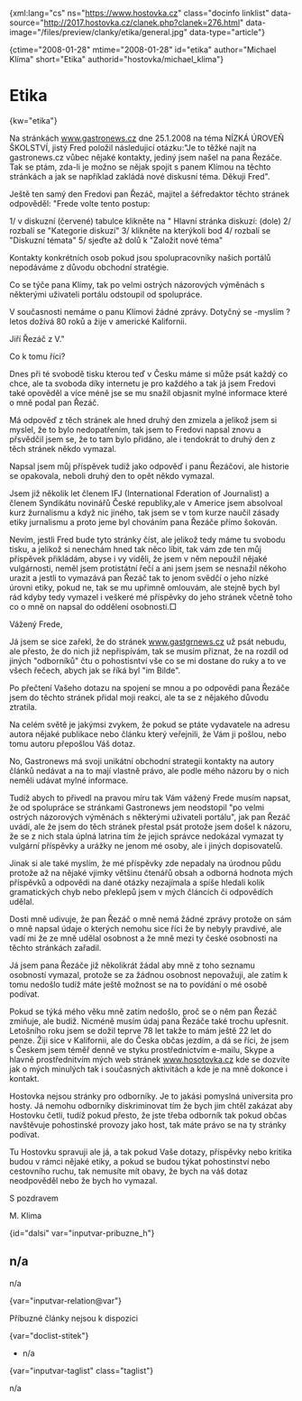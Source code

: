 
{xml:lang="cs" ns="https://www.hostovka.cz" class="docinfo linklist" data-source="http://2017.hostovka.cz/clanek.php?clanek=276.html" data-image="/files/preview/clanky/etika/general.jpg" data-type="article"}

{ctime="2008-01-28" mtime="2008-01-28" id="etika" author="Michael Klíma" short="Etika" authorid="hostovka/michael_klima"}

# Etika

<!-- generated attribute kw by user_updatekw.sh on 2021-01-05, do not edit -->

{kw="etika"}

Na stránkách www.gastronews.cz dne 25.1.2008 na téma NÍZKÁ ÚROVEŇ ŠKOLSTVÍ, jistý Fred položil následujicí otázku:"Je to těžké najít na gastronews.cz vůbec nějaké kontakty, jediný jsem našel na pana Řezáče. Tak se ptám, zda-li je možno se nějak spojit s panem Klímou na těchto stránkách a jak se například zakládá nové diskusní téma. Děkuji Fred".

Ještě ten samý den Fredovi pan Řezáč, majitel a šéfredaktor těchto stránek odpověděl: "Frede volte tento postup:

1/ v diskuzní (červené) tabulce klikněte na " Hlavní stránka diskuzí: (dole) 2/ rozbalí se "Kategorie diskuzí" 3/ klikněte na kterýkoli bod 4/ rozbalí se "Diskuzní témata" 5/ sjeďte až dolů k "Založit nové téma"

Kontakty konkrétních osob pokud jsou spolupracovníky našich portálů nepodáváme z důvodu obchodní stratégie.

Co se týče pana Klímy, tak po velmi ostrých názorových výměnách s některými uživateli portálu odstoupil od spolupráce.

V současnosti nemáme o panu Klímovi žádné zprávy. Dotyčný se -myslím ? letos dožívá 80 roků a žije v americké Kalifornii.

Jiří Řezáč z V."

Co k tomu říci?

Dnes při té svobodě tisku kterou teď v Česku máme si může psát každý co chce, ale ta svoboda díky internetu je pro každého a tak já jsem Fredovi také opověděl a více méně jse se mu snažil objasnit mylné informace které o mně podal pan Řezáč.

Má odpověď z těch stránek ale hned druhý den zmizela a jelikož jsem si myslel, že to bylo nedopatřením, tak jsem to Fredovi napsal znovu a přsvědčil jsem se, že to tam bylo přidáno, ale i tendokrát to druhý den z těch stránek někdo vymazal.

Napsal jsem můj příspěvek tudíž jako odpověď i panu Řezáčovi, ale historie se opakovala, neboli druhý den to opět někdo vymazal.

Jsem již několik let členem IFJ (International Fderation of Journalist) a členem Syndikátu novinářů České republiky,ale v Americe jsem absolvoal kurz žurnalismu a když nic jiného, tak jsem se v tom kurze naučil zásady etiky jurnalismu a proto jeme byl chováním pana Řezáče přímo šokován.

Nevím, jestli Fred bude tyto stránky číst, ale jelikož tedy máme tu svobodu tisku, a jelikož si nenechám hned tak něco líbit, tak vám zde ten můj příspěvek přikládám, abyse i vy viděli, že jsem v něm nepoužil nějaké vulgárnosti, neměl jsem protistátní řečí a ani jsem jsem se nesnažil někoho urazit a jestli to vymazává pan Řezáč tak to jenom svědčí o jeho nízké úrovni etiky, pokud ne, tak se mu upřimně omlouvám, ale stejně bych byl rád kdyby tedy vymazel i veškeré mé příspěvky do jeho stránek včetně toho co o mně on napsal do oddělení osobnosti.□

Vážený Frede,

Já jsem se sice zařekl, že do stránek www.gastgrnews.cz už psát nebudu, ale přesto, že do nich již nepřispívám, tak se musím přiznat, že na rozdíl od jiných "odborníků" čtu o pohostisntví vše co se mi dostane do ruky a to ve všech řečech, abych jak se říká byl "im Bilde".

Po přečtení Vašeho dotazu na spojení se mnou a po odpovědi pana Řezáče jsem do těchto stránek přidal moji reakci, ale ta se z nějakého důvodu ztratila.

Na celém světě je jakýmsi zvykem, že pokud se ptáte vydavatele na adresu autora nějaké publikace nebo článku který veřejnili, že Vám ji pošlou, nebo tomu autoru přepošlou Váš dotaz.

No, Gastronews má svoji unikátní obchodní strategii kontakty na autory článků nedávat a na to mají vlastně právo, ale podle mého názoru by o nich neměli udávat mylné informace.

Tudíž abych to přivedl na pravou míru tak Vám vážený Frede musím napsat, že od spolupráce se stránkami Gastronews jem neodstopil "po velmi ostrých názorových výměnách s některými uživateli portálu", jak pan Řezáč uvádí, ale že jsem do těch stránek přestal psát protože jsem došel k názoru, že se z nich stala úplná latrina tím že jejich správce nedokázal vymazat ty vulgární příspěvky a urážky ne jenom mé osoby, ale i jiných dopisovatelů.

Jinak si ale také myslím, že mé příspěvky zde nepadaly na úrodnou půdu protože až na nějaké vjimky většinu čtenářů obsah a odborná hodnota mých příspěvků a odpovědi na dané otázky nezajímala a spíše hledali kolik gramatických chyb nebo překlepů jsem v mých článcích či odpovědích udělal.

Dosti mně udivuje, že pan Řezáč o mně nemá žádné zprávy protože on sám o mně napsal údaje o kterých nemohu sice říci že by nebyly pravdivé, ale vadí mi že ze mně udělal osobnost a že mně mezi ty české osobnosti na těchto stránkách zařadil.

Já jsem pana Řezáče již několikrát žádal aby mně z toho seznamu osobností vymazal, protože se za žádnou osobnost nepovažuji, ale zatím k tomu nedošlo tudíž máte ještě možnost se na to povídání o mé osobě podívat.

Pokud se týká mého věku mně zatím nedošlo, proč se o něm pan Řezáč zmiňuje, ale budiž. Nicméně musím údaj pana Řezáče také trochu upřesnit. Letošního roku jsem se dožil teprve 78 let takže to mám ještě 22 let do penze. Žiji sice v Kalifornii, ale do Česka občas jezdím, a dá se říci, že jsem s Českem jsem téměř denně ve styku prostřednictvím e-mailu, Skype a hlavně prostřednitvím mých web stránek www.hosotovka.cz kde se dozvíte jak o mých minulých tak i současných aktivitách a kde je na mně dokonce i kontakt.

Hostovka nejsou stránky pro odborníky. Je to jakási pomyslná universita pro hosty. Já nemohu odborníky diskriminovat tím že bych jim chtěl zakázat aby Hostovku četli, tudíž pokud přesto, že jste třeba odborník tak pokud občas navštěvuje pohostinské provozy jako host, tak máte právo se na ty stránky podívat.

Tu Hostovku spravuji ale já, a tak pokud Vaše dotazy, příspěvky nebo kritika budou v rámci nějaké etiky, a pokud se budou týkat pohostinství nebo cestovního ruchu, tak nemusíte mít obavy, že bych na váš dotaz neodpověděl nebo že bych ho vymazal.

S pozdravem

M. Klima

{id="dalsi" var="inputvar-pribuzne_h"}

## n/a

n/a

{var="inputvar-relation@var"}

Příbuzné články nejsou k dispozici

{var="doclist-stitek"}

  * n/a

{var="inputvar-taglist" class="taglist"}

n/a

